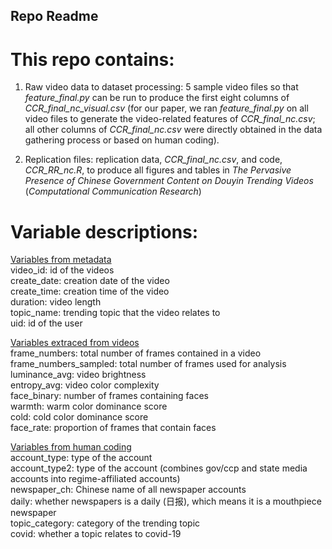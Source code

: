 ## Repo Readme

# This repo contains:

1) Raw video data to dataset processing: 5 sample video files so that *feature_final.py* can be run to produce the first eight columns of *CCR_final_nc_visual.csv* (for our paper, we ran *feature_final.py* on all video files to generate the video-related features of *CCR_final_nc.csv*; all other columns of *CCR_final_nc.csv* were directly obtained in the data gathering process or based on human coding).

2) Replication files: replication data, *CCR_final_nc.csv*, and code, *CCR_RR_nc.R*, to produce all figures and tables in *The Pervasive Presence of Chinese Government Content on Douyin Trending Videos* (*Computational Communication Research*)

# Variable descriptions:
<ins>Variables from metadata</ins>
<br />video_id: id of the videos
<br />create_date: creation date of the video
<br />create_time: creation time of the video
<br />duration: video length
<br />topic_name: trending topic that the video relates to
<br />uid: id of the user

<ins>Variables extraced from videos</ins>
<br />frame_numbers: total number of frames contained in a video
<br />frame_numbers_sampled: total number of frames used for analysis
<br />luminance_avg: video brightness
<br />entropy_avg: video color complexity
<br />face_binary: number of frames containing faces
<br />warmth: warm color dominance score
<br />cold: cold color dominance score
<br />face_rate: proportion of frames that contain faces

<ins>Variables from human coding</ins>
<br />account_type: type of the account
<br />account_type2: type of the account (combines gov/ccp and state media accounts into regime-affiliated accounts)
<br />newspaper_ch: Chinese name of all newspaper accounts
<br />daily: whether newspapers is a daily (日报), which means it is a mouthpiece newspaper
<br />topic_category: category of the trending topic
<br />covid: whether a topic relates to covid-19


